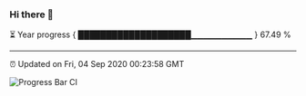 ### Hi there 👋

⏳ Year progress { ████████████████████▁▁▁▁▁▁▁▁▁▁ } 67.49 %

---

⏰ Updated on Fri, 04 Sep 2020 00:23:58 GMT

![Progress Bar CI](https://github.com/liununu/liununu/workflows/Progress%20Bar%20CI/badge.svg)
